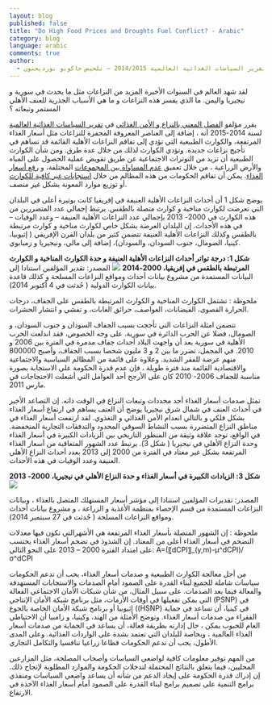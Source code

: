 ```yaml
---
layout: blog
published: false
title: "Do High Food Prices and Droughts Fuel Conflict? - Arabic"
category: blog
language: arabic
comments: true
author: 
  - المعهد الدولي لبحوث السياسات الغذائية، الفصل السابع من تقرير السياسات الغذائية العالمية 2014/2015 – تلخيص جاكوبو بورديجنون
---
```


لقد شهد العالم في السنوات الأخيرة المزيد من النزاعات مثل ما يحدث في سورية و نيجيريا واليمن. ما الذي يفسر هذه النزاعات و ما هي الأسباب الجذرية للعنف الأهلي المستمر وتبعاته ؟ 
<!-- more -->

يقرر مؤلفو ا[لفصل المعني بالنزاع و الأمن الغذائي](http://www.ifpri.org/sites/default/files/publications/gfpr20142015_ch07.pdf) في [تقرير السياسات الغذائية العالمية](http://www.ifpri.org/publication/2014-2015-global-food-policy-report) لسنة 2014-2015 أنه ، إضافة إلى 
العناصر المعروفة المحفزة للنزاعات مثل أسعار الغذاء المرتفعة، والكوارث الطبيعية التي تؤدي إلى تفاقم النزاعات الأهلية القائمة قد تساهم في تأجيج نزاعات جديدة. وتؤدي الكوارث لذلك من خلال عدة طرق. ومن شأن الكوارث الطبيعية أن تزيد من التوترات الاجتماعية عن طريق تقويض عملية الحصول على المياه والأرض الزراعية ، من خلال تعميق [عدم المساواة بين المجموعات](http://www.odi.org/sites/odi.org.uk/files/odi-assets/publications-opinion-files/8228.pdf) المختلفة، و [رفع أسعار الغذاء](http://ajae.oxfordjournals.org/content/early/2014/03/25/ajae.aau010). يمكن أن تفاقم الحكومات من هذه المظالم من خلال [استجابات غير كافية للكوارث](http://www.odi.org/sites/odi.org.uk/files/odi-assets/publications-opinion-files/8228.pdf) أو توزيع موارد المعونة بشكل غير منصف.

يوضح شكل 1 أن أحداث النزاعات الأهلية العنيفة في إفريقيا كانت بوتيرة أعلى في البلدان التي تعرضت لكوارث مناخية    و كوارث متصلة بالطقس. يرتبط إجمالي عدد المتضررين من هذه الكوارث في 2000- 2013 بإجمالي عدد النزاعات الأهلية العنيفة – وعدد الوفيات – في هذه الأحداث. إن البلدان العرضة بشكل خاص لكوارث مناخية و كوارث مرتبطة بالطقس وكذلك النزاعات الأهلية العنيفة تتضمن كثير من بلدان القرن الإفريقي ( إثيوبيا، كينيا، الصومال، جنوب السودان،    والسودان)، إضافة إلى مالي، ونيجيريا و
زمبابوي. 


**شكل 1: درجة تواتر أحداث النزاعات الأهلية العنيفة و حدة الكوارث المناخية و الكوارث المرتبطة بالطقس في إفريقيا، 2000-2014**
![](https://farm8.staticflickr.com/7713/17155787606_ff14af9a1f_z.jpg)
المصدر: تقدير المؤلفين استنادا إلى البيانات المستمدة من مشروع بيانات أحداث ومواقع النزاعات المسلحة و كذلك قاعدة بيانات الكوارث الدولية      ( حُدثت في 4 أكتوبر 2014). 

ملحوظة : تشتمل الكوارث المناخية و الكوارث المرتبطة بالطقس على الجفاف، درجات الحرارة القصوى، الفيضانات، العواصف، حرائق الغابات،    و تفشي و انتشار الحشرات.


تتضمن امثلة النزاعات التي تأججت بسبب الجفاف السودان و جنوب السودان، و الصومال، فضلا عن الحرب الدائرة في سورية. على وجه الخصوص، فقد اندلعت الحرب الأهلية  في سورية بعد أن واجهت البلاد أحداث جفاف مدمرة في الفترة بين 2006 و 2010. في المجمل، تضرر ما بين 2 و 3 مليون شخصا بسبب الجفاف، وأصبح 800000 منهم عرضة للفقر الشديد. وعلاوة على قائمة من المظالم السياسية والاجتماعية والاقتصادية القائمة منذ فترة طويلة ،  فإن عدم قدرة الحكومة على الاستجابة بصورة مناسبة  للجفاف 2006- 2010 كان على الأرجح  أحد العوامل التي أشعلت الاحتجاجات في مارس 2011. 

تمثل صدمات أسعار الغذاء أحد محددات وتبعات النزاع في الوقت ذاته. إن التصاعد الأخير في أحداث العنف في شمال شرق نيجيريا يوضح أن العنف يساهم في ارتفاع أسعار الغذاء بشكل فلكي و بالتالي انعدام الأمن الغذائي و التغذوي. لقد ارتفعت أسعار الغذاء في مناطق النزاع المتضررة بسبب النشاط السوقي المحدود والتدفقات التجارية المنخفضة. في الواقع، توجد علاقة وثيقة من المنظور التاريخي بين الزيادات الكبيرة في أسعار الغذاء وحدة النزاع الأهلي في نيجيريا ( شكل 3). يرتبط عدد الشهور المتعاقبة من أسعار الغذاء المرتفعة بشكل غير معتاد في الفترة من 2000 إلى 2013 بعدد أحداث النزاع الأهلي العنيفة وعدد الوفيات في هذه الأحداث. 

**شكل 3: الزيادات الكبيرة في أسعار الغذاء و حدة النزاع الأهلي في نيجيريا، 2000- 
2013**
![](https://farm9.staticflickr.com/8714/17181711145_690527e9b2_z.jpg)

المصدر: تقديرات المؤلفين استنادا إلى مؤشر أسعار المستهلك المتصل بالغذاء ، وبيانات النزاعات المستمدة من قسم الإحصاء بمنظمة الأغذية         و الزراعة ، و مشروع بيانات أحداث ومواقع  النزاعات المسلحة ( حُدثت في 27 سبتمبر 2014).

ملحوظة : إن الشهور المتصلة بأسعار الغذاء المرتفعة هي الأشهرالتي تكون فيها معدلات التضخم في أسعار الغذاء أعلى من المعتاد. إن الشذوذ في تضخم أسعار الغذاء يحتسب على امتداد الفترة 2000 – 2013 على النحو التالي:  A=(〖dCPI〗_(y,m)-μ^dCPI)/σ^dCPI 


من أجل معالجة الكوارث الطبيعية و صدمات أسعار الغذاء، يجب أن تدعم الحكومات سياسات شاملة للجميع لبناء القدرة على الصمود أمام الصدمات والاستجابات المستهدفة والفعالة فيما بعد الصدمات. على سبيل المثال، من شأن شبكات الأمان الاجتماعي الفعالة التي يمكن تفعيلها في أوقات الأزمات، مثل برنامج شبكة الأمان الإنتاجي (PSNP) في إثيوبيا أو برنامج شبكة الأمان الخاصة بالجوع ((HSNP) في كينيا، أن تساعد في حماية الفقراء من صدمات أسعار الغذاء. وتوضح الأمثلة من الهند، وكينيا، و زامبيا أن الاحتياطي العام للحبوب يمكن ، حال إدارته بطريقة فعالة، أن يساعد في الحماية من صدمات أسعار الغذاء العالمية ، وبخاصة للبلدان التي تعتمد بشدة على الواردات  الغذائية. وعلى المدى الأطول، يجب أن تدعم الحكومات قطاعا زراعيا تنافسيا والتكامل التجاري.

من المهم توفير معلومات كافية لواضعي السياسات وأصحاب المصلحة، مثل المزارعين المحليين، فيما يتعلق بالنتائج المحتملة لتدخلات الحكومة والموارد المطلوبة لإنجاح ذلك. إن إدراك قدرة الحكومة على إيجاد الدعم من شأنه أن يساعد واضعي السياسات ومنفذي برامج التنمية على تصميم برامج لبناء القدرة على الصمود أمام أسعار الغذاء الآخذة في الارتفاع.